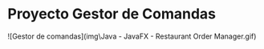 # Proyecto Gestor de Comandas


![Gestor de comandas](img\Java - JavaFX - Restaurant Order Manager.gif)
